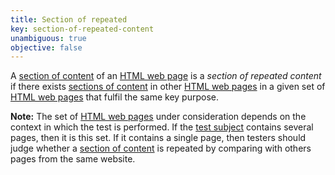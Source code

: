 ```yaml
---
title: Section of repeated
key: section-of-repeated-content
unambiguous: true
objective: false
---
```


A [section of content][] of an [HTML web page][html web page] is a _section of repeated content_ if there exists [sections of content][section of content] in other [HTML web pages][html web page] in a given set of [HTML web pages][html web page] that fulfil the same key purpose.

**Note:** The set of [HTML web pages][html web page] under consideration depends on the context in which the test is performed. If the [test subject][] contains several pages, then it is this set. If it contains a single page, then testers should judge whether a [section of content][] is repeated by comparing with others pages from the same website.

[html web page]: #web-page-html 'Definition of HTML web page'
[section of content]: #section-of-content 'Definition of section of content'
[sections of content]: #section-of-content 'Definition of section of content'
[test subject]: https://www.w3.org/TR/act-rules-format/#test-subject 'Definition of test subject'
